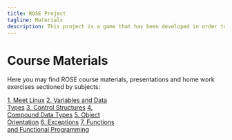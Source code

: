 ```yaml
---
title: ROSE Project
tagline: Materials
description: This project is a game that has been developed in order to help teach kids Python
---
```


# Course Materials

Here you may find ROSE course materials, presentations and home work exercises sectioned by subjects:

<html>
<style>
.vertical-menu {
    width: 270px;
    position: fixed;
}

.vertical-menu a {
    color: #34689C;
    display: block;
    padding: 12px;
    text-decoration: none;
}

.vertical-menu a:hover {
    background-color: #ccc;
}
</style>
<body>

<div class="vertical-menu">
  <a href="#">1. Meet Linux</a>
  <a href="#">2. Variables and Data Types</a>
  <a href="#">3. Control Structures</a>
  <a href="#">4. Compound Data Types</a>
  <a href="#">5. Object Orientation</a>
  <a href="#">6. Exceptions</a>
  <a href="#">7. Functions and Functional Programming</a>
</div>

</body>
</html>
